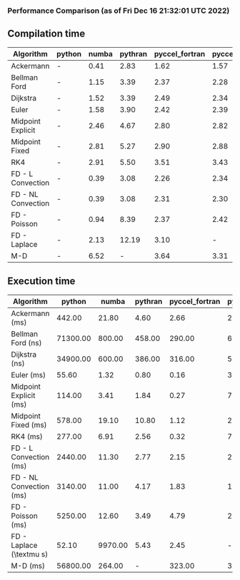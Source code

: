 ### Performance Comparison (as of Fri Dec 16 21:32:01 UTC 2022)
## Compilation time
Algorithm                 | python                    | numba                     | pythran                   | pyccel_fortran            | pyccel_c                 
------------------------- | ------------------------- | ------------------------- | ------------------------- | ------------------------- | -------------------------
Ackermann                 | -                         | 0.41                      | 2.83                      | 1.62                      | 1.57                     
Bellman Ford              | -                         | 1.15                      | 3.39                      | 2.37                      | 2.28                     
Dijkstra                  | -                         | 1.52                      | 3.39                      | 2.49                      | 2.34                     
Euler                     | -                         | 1.58                      | 3.90                      | 2.42                      | 2.39                     
Midpoint Explicit         | -                         | 2.46                      | 4.67                      | 2.80                      | 2.82                     
Midpoint Fixed            | -                         | 2.81                      | 5.27                      | 2.90                      | 2.88                     
RK4                       | -                         | 2.91                      | 5.50                      | 3.51                      | 3.43                     
FD - L Convection         | -                         | 0.39                      | 3.08                      | 2.26                      | 2.34                     
FD - NL Convection        | -                         | 0.39                      | 3.08                      | 2.31                      | 2.30                     
FD - Poisson              | -                         | 0.94                      | 8.39                      | 2.37                      | 2.42                     
FD - Laplace              | -                         | 2.13                      | 12.19                     | 3.10                      | -                        
M-D                       | -                         | 6.52                      | -                         | 3.64                      | 3.31                     

## Execution time
Algorithm                 | python                    | numba                     | pythran                   | pyccel_fortran            | pyccel_c                 
------------------------- | ------------------------- | ------------------------- | ------------------------- | ------------------------- | -------------------------
Ackermann (ms)            | 442.00                    | 21.80                     | 4.60                      | 2.66                      | 2.51                     
Bellman Ford (ns)         | 71300.00                  | 800.00                    | 458.00                    | 290.00                    | 648.00                   
Dijkstra (ns)             | 34900.00                  | 600.00                    | 386.00                    | 316.00                    | 554.00                   
Euler (ms)                | 55.60                     | 1.32                      | 0.80                      | 0.16                      | 3.56                     
Midpoint Explicit (ms)    | 114.00                    | 3.41                      | 1.84                      | 0.27                      | 7.36                     
Midpoint Fixed (ms)       | 578.00                    | 19.10                     | 10.80                     | 1.12                      | 27.60                    
RK4 (ms)                  | 277.00                    | 6.91                      | 2.56                      | 0.32                      | 7.51                     
FD - L Convection (ms)    | 2440.00                   | 11.30                     | 2.77                      | 2.15                      | 2.00                     
FD - NL Convection (ms)   | 3140.00                   | 11.00                     | 4.17                      | 1.83                      | 1.97                     
FD - Poisson (ms)         | 5250.00                   | 12.60                     | 3.49                      | 4.79                      | 2.11                     
FD - Laplace (\textmu s)  | 52.10                     | 9970.00                   | 5.43                      | 2.45                      | -                        
M-D (ms)                  | 56800.00                  | 264.00                    | -                         | 323.00                    | 328.00                   
